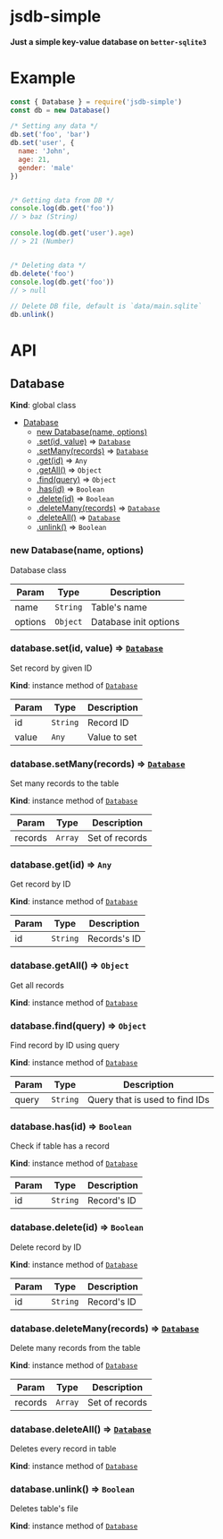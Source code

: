 # jsdb-simple
#### Just a simple key-value database on `better-sqlite3`

# Example

```js
const { Database } = require('jsdb-simple')
const db = new Database()

/* Setting any data */
db.set('foo', 'bar')
db.set('user', {
  name: 'John',
  age: 21,
  gender: 'male'
})


/* Getting data from DB */
console.log(db.get('foo'))
// > baz (String)

console.log(db.get('user').age)
// > 21 (Number)


/* Deleting data */
db.delete('foo')
console.log(db.get('foo'))
// > null

// Delete DB file, default is `data/main.sqlite`
db.unlink()
```

# API

<a name="Database"></a>

## Database
**Kind**: global class

* [Database](#Database)
    * [new Database(name, options)](#new_Database_new)
    * [.set(id, value)](#Database+set) ⇒ [<code>Database</code>](#Database)
    * [.setMany(records)](#Database+setMany) ⇒ [<code>Database</code>](#Database)
    * [.get(id)](#Database+get) ⇒ <code>Any</code>
    * [.getAll()](#Database+getAll) ⇒ <code>Object</code>
    * [.find(query)](#Database+find) ⇒ <code>Object</code>
    * [.has(id)](#Database+has) ⇒ <code>Boolean</code>
    * [.delete(id)](#Database+delete) ⇒ <code>Boolean</code>
    * [.deleteMany(records)](#Database+deleteMany) ⇒ [<code>Database</code>](#Database)
    * [.deleteAll()](#Database+deleteAll) ⇒ [<code>Database</code>](#Database)
    * [.unlink()](#Database+unlink) ⇒ <code>Boolean</code>

<a name="new_Database_new"></a>

### new Database(name, options)
Database class


| Param | Type | Description |
| --- | --- | --- |
| name | <code>String</code> | Table's name |
| options | <code>Object</code> | Database init options |

<a name="Database+set"></a>

### database.set(id, value) ⇒ [<code>Database</code>](#Database)
Set record by given ID

**Kind**: instance method of [<code>Database</code>](#Database)

| Param | Type | Description |
| --- | --- | --- |
| id | <code>String</code> | Record ID |
| value | <code>Any</code> | Value to set |

<a name="Database+setMany"></a>

### database.setMany(records) ⇒ [<code>Database</code>](#Database)
Set many records to the table

**Kind**: instance method of [<code>Database</code>](#Database)

| Param | Type | Description |
| --- | --- | --- |
| records | <code>Array</code> | Set of records |

<a name="Database+get"></a>

### database.get(id) ⇒ <code>Any</code>
Get record by ID

**Kind**: instance method of [<code>Database</code>](#Database)

| Param | Type | Description |
| --- | --- | --- |
| id | <code>String</code> | Records's ID |

<a name="Database+getAll"></a>

### database.getAll() ⇒ <code>Object</code>
Get all records

**Kind**: instance method of [<code>Database</code>](#Database)
<a name="Database+find"></a>

### database.find(query) ⇒ <code>Object</code>
Find record by ID using query

**Kind**: instance method of [<code>Database</code>](#Database)

| Param | Type | Description |
| --- | --- | --- |
| query | <code>String</code> | Query that is used to find IDs |

<a name="Database+has"></a>

### database.has(id) ⇒ <code>Boolean</code>
Check if table has a record

**Kind**: instance method of [<code>Database</code>](#Database)

| Param | Type | Description |
| --- | --- | --- |
| id | <code>String</code> | Record's ID |

<a name="Database+delete"></a>

### database.delete(id) ⇒ <code>Boolean</code>
Delete record by ID

**Kind**: instance method of [<code>Database</code>](#Database)

| Param | Type | Description |
| --- | --- | --- |
| id | <code>String</code> | Record's ID |

<a name="Database+deleteMany"></a>

### database.deleteMany(records) ⇒ [<code>Database</code>](#Database)
Delete many records from the table

**Kind**: instance method of [<code>Database</code>](#Database)

| Param | Type | Description |
| --- | --- | --- |
| records | <code>Array</code> | Set of records |

<a name="Database+deleteAll"></a>

### database.deleteAll() ⇒ [<code>Database</code>](#Database)
Deletes every record in table

**Kind**: instance method of [<code>Database</code>](#Database)
<a name="Database+unlink"></a>

### database.unlink() ⇒ <code>Boolean</code>
Deletes table's file

**Kind**: instance method of [<code>Database</code>](#Database)
